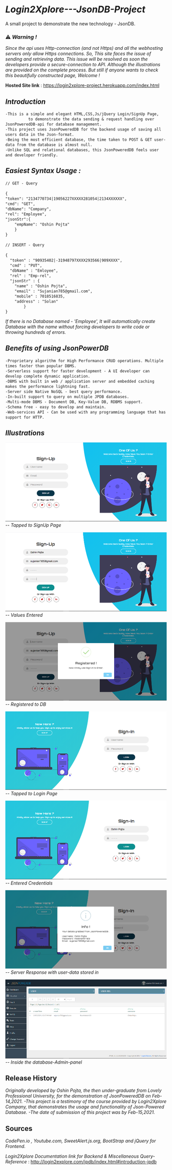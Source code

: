 # *Login2Xplore---JsonDB-Project*
A small project to demonstrate the new technology - JsonDB.

### :warning: *Warning !* ## 
*Since the api uses Http-connection (and not Https) and all the webhosting servers only allow Https connections.
So, This site faces the issue of sending and retrieving data. This issue will be resolved as soon the developers provide a secure-connection to API.
Although the illustrations are provided on the complete process.
But still if anyone wants to check this beautifully constructed page, Welcome !*

__Hosted Site link__  :  https://login2xplore-project.herokuapp.com/index.html    

## *Introduction*
    -This is a simple and elegant HTML,CSS,Js/jQuery Login/SignUp Page,
              to demonstrate the data sending & request handling over JsonPoweredDB-api for database management.
    -This project uses JsonPoweredDB for the backend usage of saving all users data in the Json-format.
    -Being the most efficient database, the time taken to POST & GET user-data from the database is almost null.
    -Unlike SQL and relational databases, this JsonPoweredDB feels user and developer friendly.
    
## *Easiest Syntax Usage :*
    
    // GET - Query
    
    {
    "token": "2134770734|19056227XXXXX281054|2134XXXXXX",
    "cmd": "GET",
    "dbName": "Company",
    "rel": "Employee",
    "jsonStr":{
        "empName": "Oshin Pojta"
        }
    }
    
    // INSERT - Query
    
    {
      "token" : "90935402|-31948797XXXX293566|909XXXX",
      "cmd" : "PUT",
      "dbName" : "Emloyee",
      "rel" : "Emp-rel",
      "jsonStr" : {
        "name" : "Oshin Pojta",
        "email" : "Sujanian785@gmail.com",
        "mobile" : 7018516835,
        "address" : "Solan"
            }
    }
    
*If there is no Database named - 'Employee', It will automatically create Database with the name without forcing developers to write code or throwing hundreds of errors.*

## *Benefits of using JsonPowerDB*
    -Proprietary algorithm for High Performance CRUD operations. Multiple times faster than popular DBMS.
    -Serverless support for faster development - A UI developer can develop complete dynamic application.
    -DBMS with built in web / application server and embedded caching makes the performance lightning fast.
    -Server side Native NoSQL - best query performance.
    -In-built support to query on multiple JPDB databases.
    -Multi-mode DBMS - Document DB, Key-Value DB, RDBMS support.
    -Schema free - easy to develop and maintain.
    -Web-services API - Can be used with any programming language that has support for HTTP.
    
## *Illustrations*

![image](https://github.com/oshinpojta/Login2Xplore---JsonDB-Project/blob/main/Screenshots/1.Sign-Up.png "SignUp")
*-- Tapped to SignUp Page*


![image](https://github.com/oshinpojta/Login2Xplore---JsonDB-Project/blob/main/Screenshots/2.Sign-Up.png)
*-- Values Entered*


![image](https://github.com/oshinpojta/Login2Xplore---JsonDB-Project/blob/main/Screenshots/3.Sign-Up.png)
*-- Registered to DB*


![image](https://github.com/oshinpojta/Login2Xplore---JsonDB-Project/blob/main/Screenshots/4.Sign-In.png)
*-- Tapped to Login Page*


![image](https://github.com/oshinpojta/Login2Xplore---JsonDB-Project/blob/main/Screenshots/5.Sign-In.png)
*-- Entered Credentials*


![image](https://github.com/oshinpojta/Login2Xplore---JsonDB-Project/blob/main/Screenshots/6.Sign-In.png)
*-- Server Response with user-data stored in*


![image](https://github.com/oshinpojta/Login2Xplore---JsonDB-Project/blob/main/Screenshots/7.Inserted.png)
*-- Inside the database-Admin-panel*


## Release History
*Originally developed by Oshin Pojta, the then under-graduate from Lovely Professional University,
                          for the demonstration of JsonPoweredDB on Feb-14,2021. 
    -This project is a testimony of the course provided by Login2Xplore Company, 
     that demonstrates the usage and functionality of Json-Powered Database. 
    -The date of submission of this project was by Feb-15,2021.* 

## Sources

*CodePen.io , Youtube.com, SweetAlert.js.org, BootStrap and jQuery for Frontend.*

*Login2Xplore Documentation link for Backend & Miscellaneous Query-Reference* : http://login2explore.com/jpdb/index.html#introduction-jpdb

